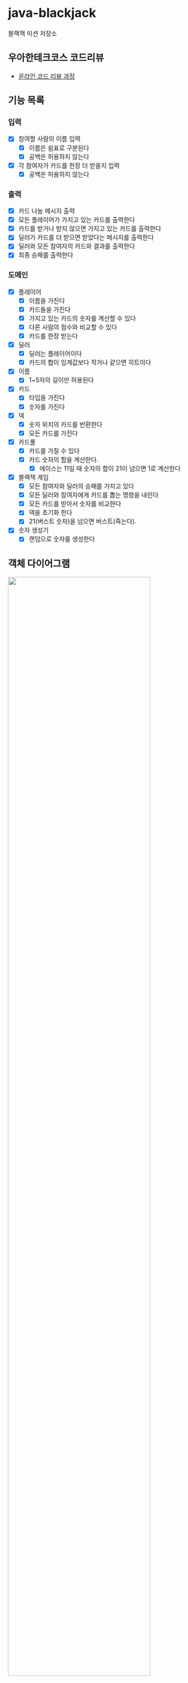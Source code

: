 # java-blackjack

블랙잭 미션 저장소

## 우아한테크코스 코드리뷰

- [온라인 코드 리뷰 과정](https://github.com/woowacourse/woowacourse-docs/blob/master/maincourse/README.md)

## 기능 목록

### 입력

- [x] 참여할 사람의 이름 입력
  - [x] 이름은 쉼표로 구분된다
  - [x] 공백은 허용하지 않는다
- [x] 각 참여자가 카드를 한장 더 받을지 입력
  - [x] 공백은 허용하지 않는다

### 출력

- [x] 카드 나눔 메시지 출력
- [x] 모든 플레이어가 가지고 있는 카드를 출력한다
- [x] 카드를 받거나 받지 않으면 가지고 있는 카드를 출력한다
- [x] 딜러가 카드를 더 받으면 받았다는 메시지를 출력한다
- [x] 딜러와 모든 참여자의 카드와 결과를 출력한다
- [x] 최종 승패를 출력한다

### 도메인

- [x] 플레이어
  - [x] 이름을 가진다
  - [x] 카드들을 가진다
  - [x] 가지고 있는 카드의 숫자를 계산할 수 있다
  - [x] 다른 사람의 점수와 비교할 수 있다
  - [x] 카드를 한장 받는다
    
- [x] 딜러
  - [x] 딜러는 플레이어이다 
  - [x] 카드의 합이 임계값보다 작거나 같으면 히트이다

- [x] 이름
  - [x] 1~5자의 길이만 허용된다

- [x] 카드
  - [x] 타입을 가진다
  - [x] 숫자를 가진다

- [x] 덱
  - [x] 숫자 위치의 카드를 반환한다
  - [x] 모든 카드를 가진다

- [x] 카드풀
  - [x] 카드를 가질 수 있다
  - [x] 카드 숫자의 합을 계산한다.
    - [x] 에이스는 11일 때 숫자의 합이 21이 넘으면 1로 계산한다

- [x] 블랙잭 게임
  - [x] 모든 참여자와 딜러의 승패를 가지고 있다 
  - [x] 모든 딜러와 참여자에게 카드를 뽑는 명령을 내린다
  - [x] 모든 카드를 받아서 숫자를 비교한다
  - [x] 덱을 초기화 한다
  - [x] 21(버스트 숫자)을 넘으면 버스트(죽는다). 

- [x] 숫자 생성기
  - [x] 랜덤으로 숫자를 생성한다

## 객체 다이어그램

<img src="diagram.png" style="width: 80%; height= 80%">



### 고민사항
- DeckMaker 객체를 둘지, Deck 안에서 생성 책임까지 가질지?
- 
